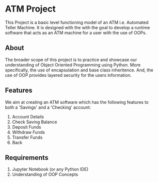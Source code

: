 
# ATM Project

This Project is a basic level functioning model of an ATM i.e. Automated Teller Machine. It is designed with the with the goal to develop a runtime software that acts as an ATM machine for a user with the use of OOPs.


## About

The broader scope of this project is to practice and showcase our understanding of Object Oriented Programming using Python. More specifically, the use of encapsulation and base class inheritence. And, the use of OOP provides layered security for the users information.


## Features

We aim at creating an ATM software which has the following features to both a 'Savings' and a 'Checking' account: 

1. Account Details
2. Check Saving Balance
3. Deposit Funds
4. Withdraw Funds
5. Transfer Funds
6. Back
## Requirements

1. Jupyter Notebook (or any Python IDE)
2. Understanding of OOP Concepts
